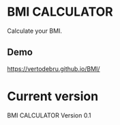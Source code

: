# BMI CALCULATOR
Calculate your BMI.

Demo
-
https://vertodebru.github.io/BMI/

# Current version
BMI CALCULATOR Version 0.1
